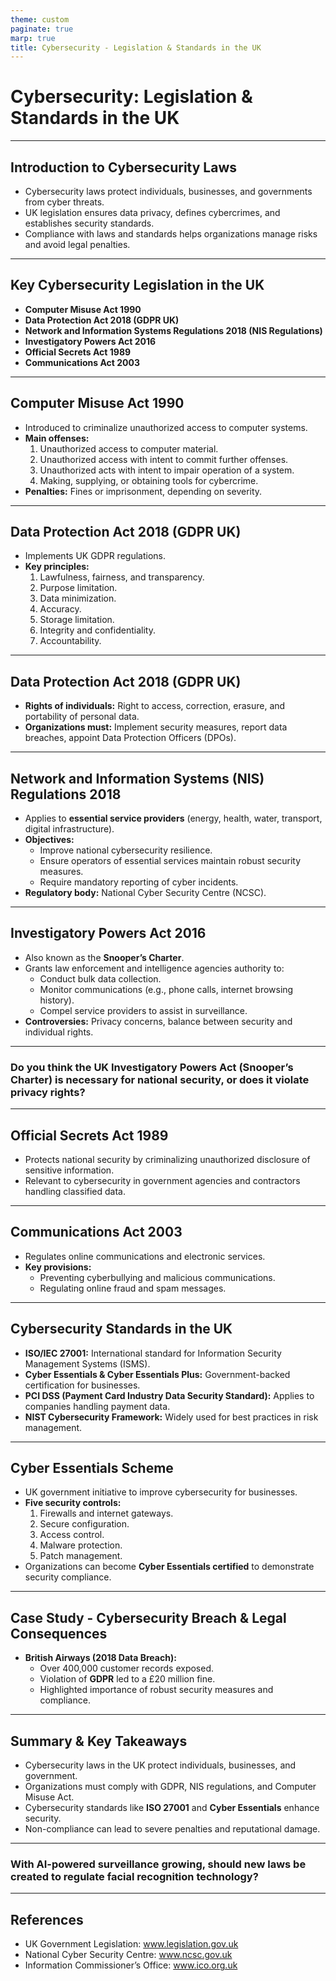 ```yaml
---
theme: custom
paginate: true
marp: true
title: Cybersecurity - Legislation & Standards in the UK
---
```

# Cybersecurity: Legislation & Standards in the UK

---

## Introduction to Cybersecurity Laws
- Cybersecurity laws protect individuals, businesses, and governments from cyber threats.
- UK legislation ensures data privacy, defines cybercrimes, and establishes security standards.
- Compliance with laws and standards helps organizations manage risks and avoid legal penalties.

---

## Key Cybersecurity Legislation in the UK
- **Computer Misuse Act 1990**
- **Data Protection Act 2018 (GDPR UK)**
- **Network and Information Systems Regulations 2018 (NIS Regulations)**
- **Investigatory Powers Act 2016**
- **Official Secrets Act 1989**
- **Communications Act 2003**

---

## Computer Misuse Act 1990
- Introduced to criminalize unauthorized access to computer systems.
- **Main offenses:**
  1. Unauthorized access to computer material.
  2. Unauthorized access with intent to commit further offenses.
  3. Unauthorized acts with intent to impair operation of a system.
  4. Making, supplying, or obtaining tools for cybercrime.
- **Penalties:** Fines or imprisonment, depending on severity.

---

## Data Protection Act 2018 (GDPR UK)
- Implements UK GDPR regulations.
- **Key principles:**
  1. Lawfulness, fairness, and transparency.
  2. Purpose limitation.
  3. Data minimization.
  4. Accuracy.
  5. Storage limitation.
  6. Integrity and confidentiality.
  7. Accountability.

---

## Data Protection Act 2018 (GDPR UK)

- **Rights of individuals:** Right to access, correction, erasure, and portability of personal data.
- **Organizations must:** Implement security measures, report data breaches, appoint Data Protection Officers (DPOs).

---

## Network and Information Systems (NIS) Regulations 2018
- Applies to **essential service providers** (energy, health, water, transport, digital infrastructure).
- **Objectives:**
  - Improve national cybersecurity resilience.
  - Ensure operators of essential services maintain robust security measures.
  - Require mandatory reporting of cyber incidents.
- **Regulatory body:** National Cyber Security Centre (NCSC).

---

## Investigatory Powers Act 2016
- Also known as the **Snooper’s Charter**.
- Grants law enforcement and intelligence agencies authority to:
  - Conduct bulk data collection.
  - Monitor communications (e.g., phone calls, internet browsing history).
  - Compel service providers to assist in surveillance.
- **Controversies:** Privacy concerns, balance between security and individual rights.

---

### Do you think the UK Investigatory Powers Act (Snooper’s Charter) is necessary for national security, or does it violate privacy rights?

---

## Official Secrets Act 1989
- Protects national security by criminalizing unauthorized disclosure of sensitive information.
- Relevant to cybersecurity in government agencies and contractors handling classified data.

---

## Communications Act 2003
- Regulates online communications and electronic services.
- **Key provisions:**
  - Preventing cyberbullying and malicious communications.
  - Regulating online fraud and spam messages.

---

## Cybersecurity Standards in the UK
- **ISO/IEC 27001:** International standard for Information Security Management Systems (ISMS).
- **Cyber Essentials & Cyber Essentials Plus:** Government-backed certification for businesses.
- **PCI DSS (Payment Card Industry Data Security Standard):** Applies to companies handling payment data.
- **NIST Cybersecurity Framework:** Widely used for best practices in risk management.

---

## Cyber Essentials Scheme
- UK government initiative to improve cybersecurity for businesses.
- **Five security controls:**
  1. Firewalls and internet gateways.
  2. Secure configuration.
  3. Access control.
  4. Malware protection.
  5. Patch management.
- Organizations can become **Cyber Essentials certified** to demonstrate security compliance.

---

## Case Study - Cybersecurity Breach & Legal Consequences
- **British Airways (2018 Data Breach):**
  - Over 400,000 customer records exposed.
  - Violation of **GDPR** led to a £20 million fine.
  - Highlighted importance of robust security measures and compliance.

---

## Summary & Key Takeaways
- Cybersecurity laws in the UK protect individuals, businesses, and government.
- Organizations must comply with GDPR, NIS regulations, and Computer Misuse Act.
- Cybersecurity standards like **ISO 27001** and **Cyber Essentials** enhance security.
- Non-compliance can lead to severe penalties and reputational damage.

---

### With AI-powered surveillance growing, should new laws be created to regulate facial recognition technology?

---

## References
- UK Government Legislation: www.legislation.gov.uk
- National Cyber Security Centre: www.ncsc.gov.uk
- Information Commissioner’s Office: www.ico.org.uk

